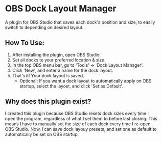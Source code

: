# OBS Dock Layout Manager
A plugin for OBS Studio that saves each dock's position and size, to easily switch to depending on desired layout.

## How To Use:
1. After installing the plugin, open OBS Studio.
2. Set all docks to your preferred location & size.
3. In the top OBS menu bar, go to 'Tools' -> 'Dock Layout Manager'.
4. Click 'New', and enter a name for the dock layout.
5. That's it! Your dock layout is saved.
   - Optional: If you want a dock layout to automatically apply on OBS startup, select the layout, and click 'Set as Default'.

## Why does this plugin exist?
I created this plugin because OBS Studio resets dock sizes every time I open the program, regardless of what I set them to before last closing. This means I have to manually set the size of each dock every time I re-open OBS Studio. Now, I can save dock layouy presets, and set one as default to automatically be set on OBS startup.
